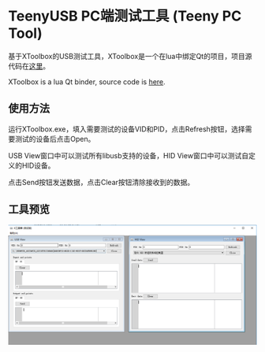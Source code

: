 # TeenyUSB PC端测试工具 (Teeny PC Tool)

基于XToolbox的USB测试工具，XToolbox是一个在lua中绑定Qt的项目，项目源代码在[这里](https://github.com/xtoolbox/qtlua)。

XToolbox is a lua Qt binder, source code is [here](https://github.com/xtoolbox/qtlua).

## 使用方法

运行XToolbox.exe，填入需要测试的设备VID和PID，点击Refresh按钮，选择需要测试的设备后点击Open。

USB View窗口中可以测试所有libusb支持的设备，HID View窗口中可以测试自定义的HID设备。

点击Send按钮发送数据，点击Clear按钮清除接收到的数据。

## 工具预览

![pc_tool_ui](pc_tool_ui.png)

